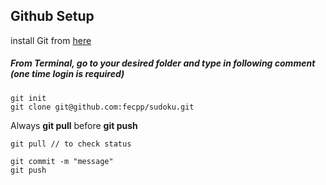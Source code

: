 ## Github Setup
install Git from [here](https://git-scm.com/book/en/v2/Getting-Started-Installing-Git)

##### From Terminal, go to your desired folder and type in following comment (one time login is required)
```
git init
git clone git@github.com:fecpp/sudoku.git
```


Always **git pull** before **git push**
```
git pull // to check status

git commit -m "message"
git push
```
